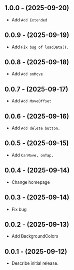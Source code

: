 ## 1.0.0 - (2025-09-20)

- Add `Add Extended`

## 0.0.9 - (2025-09-19)

- Add `Fix bug of loadData().`

## 0.0.8 - (2025-09-18)

- Add `Add onMove`

## 0.0.7 - (2025-09-17)

- Add `Add MoveOffset`

## 0.0.6 - (2025-09-16)

- Add `Add delete button.`

## 0.0.5 - (2025-09-15)

- Add `CanMove, onTap.`

## 0.0.4 - (2025-09-14)

- Change homepage

## 0.0.3 - (2025-09-14)

- Fix bug

## 0.0.2 - (2025-09-13)

- Add BackgroundColors

## 0.0.1 - (2025-09-12)

- Describe initial release.
